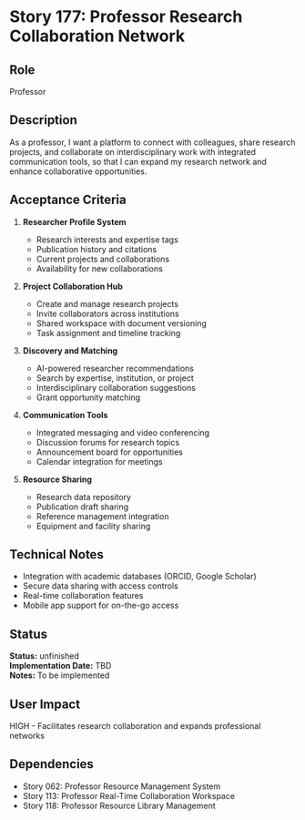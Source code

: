 # Story 177: Professor Research Collaboration Network

## Role
Professor

## Description
As a professor, I want a platform to connect with colleagues, share research projects, and collaborate on interdisciplinary work with integrated communication tools, so that I can expand my research network and enhance collaborative opportunities.

## Acceptance Criteria
1. **Researcher Profile System**
   - Research interests and expertise tags
   - Publication history and citations
   - Current projects and collaborations
   - Availability for new collaborations

2. **Project Collaboration Hub**
   - Create and manage research projects
   - Invite collaborators across institutions
   - Shared workspace with document versioning
   - Task assignment and timeline tracking

3. **Discovery and Matching**
   - AI-powered researcher recommendations
   - Search by expertise, institution, or project
   - Interdisciplinary collaboration suggestions
   - Grant opportunity matching

4. **Communication Tools**
   - Integrated messaging and video conferencing
   - Discussion forums for research topics
   - Announcement board for opportunities
   - Calendar integration for meetings

5. **Resource Sharing**
   - Research data repository
   - Publication draft sharing
   - Reference management integration
   - Equipment and facility sharing

## Technical Notes
- Integration with academic databases (ORCID, Google Scholar)
- Secure data sharing with access controls
- Real-time collaboration features
- Mobile app support for on-the-go access


## Status
**Status:** unfinished  
**Implementation Date:** TBD  
**Notes:** To be implemented
## User Impact
HIGH - Facilitates research collaboration and expands professional networks

## Dependencies
- Story 062: Professor Resource Management System
- Story 113: Professor Real-Time Collaboration Workspace
- Story 118: Professor Resource Library Management